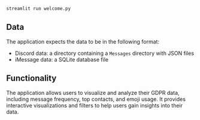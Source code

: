 ```bash
streamlit run welcome.py
```

## Data

The application expects the data to be in the following format:
- Discord data: a directory containing a `Messages` directory with JSON files
- iMessage data: a SQLite database file

## Functionality

The application allows users to visualize and analyze their GDPR data, including message frequency, top contacts, and emoji usage. It provides interactive visualizations and filters to help users gain insights into their data.
